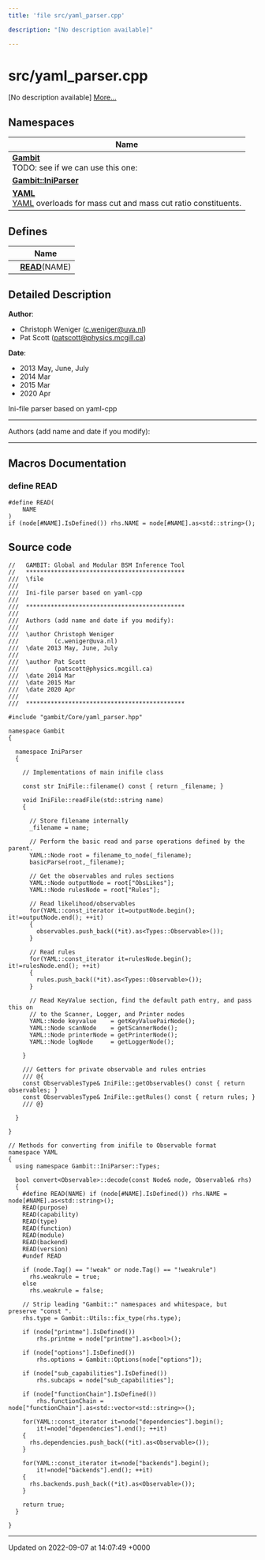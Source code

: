 ```yaml
---
title: 'file src/yaml_parser.cpp'

description: "[No description available]"

---
```


# src/yaml_parser.cpp

[No description available] [More...](#detailed-description)

## Namespaces

| Name           |
| -------------- |
| **[Gambit](/documentation/code/namespaces/namespacegambit/)** <br>TODO: see if we can use this one:  |
| **[Gambit::IniParser](/documentation/code/namespaces/namespacegambit_1_1iniparser/)**  |
| **[YAML](/documentation/code/namespaces/namespaceyaml/)** <br>[YAML]() overloads for mass cut and mass cut ratio constituents.  |

## Defines

|                | Name           |
| -------------- | -------------- |
|  | **[READ](/documentation/code/files/yaml__parser_8cpp/#define-read)**(NAME)  |

## Detailed Description


**Author**: 

  * Christoph Weniger ([c.weniger@uva.nl](mailto:c.weniger@uva.nl)) 
  * Pat Scott ([patscott@physics.mcgill.ca](mailto:patscott@physics.mcgill.ca)) 


**Date**: 

  * 2013 May, June, July
  * 2014 Mar 
  * 2015 Mar 
  * 2020 Apr


Ini-file parser based on yaml-cpp



------------------

Authors (add name and date if you modify):



------------------




## Macros Documentation

### define READ

```
#define READ(
    NAME
)
if (node[#NAME].IsDefined()) rhs.NAME = node[#NAME].as<std::string>();
```


## Source code

```
//   GAMBIT: Global and Modular BSM Inference Tool
//   *********************************************
///  \file
///
///  Ini-file parser based on yaml-cpp
///
///  *********************************************
///
///  Authors (add name and date if you modify):
///
///  \author Christoph Weniger
///          (c.weniger@uva.nl)
///  \date 2013 May, June, July
///
///  \author Pat Scott
///          (patscott@physics.mcgill.ca)
///  \date 2014 Mar
///  \date 2015 Mar
///  \date 2020 Apr
///
///  *********************************************

#include "gambit/Core/yaml_parser.hpp"

namespace Gambit
{

  namespace IniParser
  {

    // Implementations of main inifile class

    const str IniFile::filename() const { return _filename; }

    void IniFile::readFile(std::string name)
    {

      // Store filename internally
      _filename = name;

      // Perform the basic read and parse operations defined by the parent.
      YAML::Node root = filename_to_node(_filename);
      basicParse(root,_filename);

      // Get the observables and rules sections
      YAML::Node outputNode = root["ObsLikes"];
      YAML::Node rulesNode = root["Rules"];

      // Read likelihood/observables
      for(YAML::const_iterator it=outputNode.begin(); it!=outputNode.end(); ++it)
      {
        observables.push_back((*it).as<Types::Observable>());
      }

      // Read rules
      for(YAML::const_iterator it=rulesNode.begin(); it!=rulesNode.end(); ++it)
      {
        rules.push_back((*it).as<Types::Observable>());
      }

      // Read KeyValue section, find the default path entry, and pass this on
      // to the Scanner, Logger, and Printer nodes
      YAML::Node keyvalue    = getKeyValuePairNode();
      YAML::Node scanNode    = getScannerNode();
      YAML::Node printerNode = getPrinterNode();
      YAML::Node logNode     = getLoggerNode();

    }

    /// Getters for private observable and rules entries
    /// @{
    const ObservablesType& IniFile::getObservables() const { return observables; }
    const ObservablesType& IniFile::getRules() const { return rules; }
    /// @}

  }

}

// Methods for converting from inifile to Observable format
namespace YAML
{
  using namespace Gambit::IniParser::Types;

  bool convert<Observable>::decode(const Node& node, Observable& rhs)
  {
    #define READ(NAME) if (node[#NAME].IsDefined()) rhs.NAME = node[#NAME].as<std::string>();
    READ(purpose)
    READ(capability)
    READ(type)
    READ(function)
    READ(module)
    READ(backend)
    READ(version)
    #undef READ

    if (node.Tag() == "!weak" or node.Tag() == "!weakrule")
      rhs.weakrule = true;
    else
      rhs.weakrule = false;

    // Strip leading "Gambit::" namespaces and whitespace, but preserve "const ".
    rhs.type = Gambit::Utils::fix_type(rhs.type);

    if (node["printme"].IsDefined())
        rhs.printme = node["printme"].as<bool>();

    if (node["options"].IsDefined())
        rhs.options = Gambit::Options(node["options"]);

    if (node["sub_capabilities"].IsDefined())
        rhs.subcaps = node["sub_capabilities"];

    if (node["functionChain"].IsDefined())
        rhs.functionChain = node["functionChain"].as<std::vector<std::string>>();

    for(YAML::const_iterator it=node["dependencies"].begin();
        it!=node["dependencies"].end(); ++it)
    {
      rhs.dependencies.push_back((*it).as<Observable>());
    }

    for(YAML::const_iterator it=node["backends"].begin();
        it!=node["backends"].end(); ++it)
    {
      rhs.backends.push_back((*it).as<Observable>());
    }

    return true;
  }

}
```


-------------------------------

Updated on 2022-09-07 at 14:07:49 +0000
